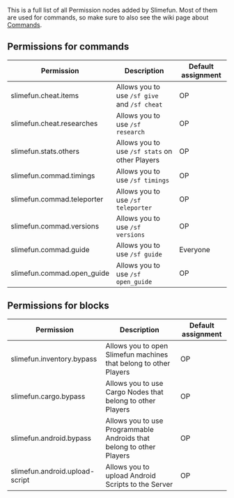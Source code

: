 This is a full list of all Permission nodes added by Slimefun.
Most of them are used for commands, so make sure to also see the wiki page about [Commands](https://github.com/TheBusyBiscuit/Slimefun4/wiki/Commands).

## Permissions for commands

| Permission | Description | Default assignment |
| -------- | -------------------------| --------- |
| slimefun.cheat.items | Allows you to use `/sf give` and `/sf cheat` | OP |
| slimefun.cheat.researches | Allows you to use `/sf research` | OP |
| slimefun.stats.others | Allows you to use `/sf stats` on other Players | OP |
| slimefun.commad.timings | Allows you to use `/sf timings` | OP |
| slimefun.commad.teleporter | Allows you to use `/sf teleporter` | OP |
| slimefun.commad.versions | Allows you to use `/sf versions` | OP |
| slimefun.commad.guide | Allows you to use `/sf guide` | Everyone |
| slimefun.commad.open_guide | Allows you to use `/sf open_guide` | OP |

## Permissions for blocks
| Permission | Description | Default assignment |
| -------- | -------------------------| --------- |
| slimefun.inventory.bypass | Allows you to open Slimefun machines that belong to other Players | OP |
| slimefun.cargo.bypass | Allows you to use Cargo Nodes that belong to other Players | OP |
| slimefun.android.bypass | Allows you to use Programmable Androids that belong to other Players | OP |
| slimefun.android.upload-script | Allows you to upload Android Scripts to the Server | OP |
